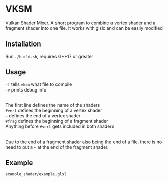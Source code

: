 # VKSM
Vulkan Shader Mixer. A short program to combine a vertex shader and a fragment shader into one file. It works with glslc and can be easily modified

## Installation
Run `./build.sh`, requires G++17 or greater

## Usage
`-f` tells `vksm` what file to compile<br/>
`-v` prints debug info <br/><br/>

The first line defines the name of the shaders<br/>
`#vert` defines the beginning of a vertex shader<br/>
`~` defines the end of a vertex shader<br/>
`#frag` defines the beginning of a fragment shader<br/>
Anything before `#vert` gets included in both shaders<br/><br/>

Due to the end of a fragment shader also being the end of a file, there is no need to put a `~` at the end of the fragment shader.

## Example
`example_shader/example.glsl`
